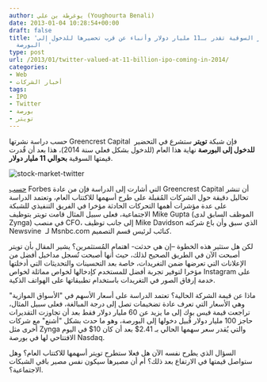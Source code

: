 ```yaml
---
author: يوغرطة بن علي (Youghourta Benali)
date: 2013-01-04 10:28:54+00:00
draft: false
title: 'قيمة تويتر السوقية تقدر بـ11 مليار دولار وأنباء عن قرب تحضيرها للدخول إلى
  البورصة  '
type: post
url: /2013/01/twitter-valued-at-11-billion-ipo-coming-in-2014/
categories:
- Web
- أخبار الشركات
tags:
- IPO
- Twitter
- بورصة
- تويتر
---
```


حسب دراسة نشرتها Greencrest Capital  فإن شبكة **تويتر** ستشرع في التحضير **للدخول إلى البورصة** نهاية هذا العام (للدخول بشكل فعلي سنة 2014)، هذا بعد أن قُدرت قيمتها السوقية **بحوالي 11 مليار دولار**.




![stock-market-twitter](http://www.it-scoop.com/wp-content/uploads/2013/01/stock-market-twitter.jpg)





[حسب](http://www.forbes.com/sites/abrambrown/2013/01/03/reading-twitters-tea-leaves-ipo-prep-may-start-this-year-offering-in-2014/) Forbes التي أشارت إلى الدراسة فإن من عادة Greencrest Capital أن تنشر تحاليل دقيقة حول الشركات المُقبلة على طرح أسهمها للاكتتاب العام، وتعتمد الدراسة على عدة مؤشرات أهمها التحركات الحادثة مؤخرا في الفريق التنفيذي للشبكة الاجتماعية، فعلى سبيل المثال قامت تويتر بتوظيف Mike Gupta (الموظف السابق لدى Zynga) في منصب CFO، إلى جانب توظيف Mike Davidson الذي سبق وأن باع شركته Newsvine  لـ Msnbc.com كنائب لرئيس قسم التصميم.




لكن هل ستثير هذه الخطوة –إن هي حدثت- اهتمام المُستثمرين؟ يشير المقال بأن تويتر أصبحت الآن في الطريق الصحيح لذلك، حيث أنها أصبحت تُسجل مداخيل أفضل من الإعلانات التي تعرضها ضمن التغريدات، خاصة بعد التحسينات والتحديثات التي أدخلتها مؤخرا لتوفير تجربة أفضل للمستخدم كإدخالها لخواص مماثلة لخواص Instagram على خدمة إرفاق الصور في التغريدات باستخدام تطبيقاتها على الهواتف الذكية.




ماذا عن قيمة الشركة الحالية؟ تعتمد الدراسة على أسعار الأسهم في "الأسواق الموازية" وهي الأسعار التي تعرف عادة تضخيمات تصل إلى درجة المبالغة، فعلى سبيل المثال، تراجعت قيمة فيس بوك إلى ما يزيد عن 60 مليار دولار فقط بعد أن تجاوزت التقديرات حاجز 100 مليار دولار قُبيل دخولها إلى البورصة، وهو ما حدث بشكل "أشنع" مع شركات أخرى مثل Zynga والتي يُقدر سعر سهمها الحالي بـ 2.41$ بعد أن كان 10$ في اليوم الافتتاحي لها في بورصة Nasdaq.




السؤال الذي يطرح نفسه الآن هل فعلا ستطرح تويتر أسهمها للاكتتاب العام؟ وهل ستواصل قيمتها في الارتفاع بعد ذلك؟ أم أن مصيرها سيكون نفس مصير باقي الشبكات الاجتماعية؟.
